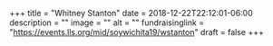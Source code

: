 +++
title = "Whitney Stanton"
date = 2018-12-22T22:12:01-06:00
description = ""
image = ""
alt = ""
fundraisinglink = "https://events.lls.org/mid/soywichita19/wstanton"
draft = false
+++
